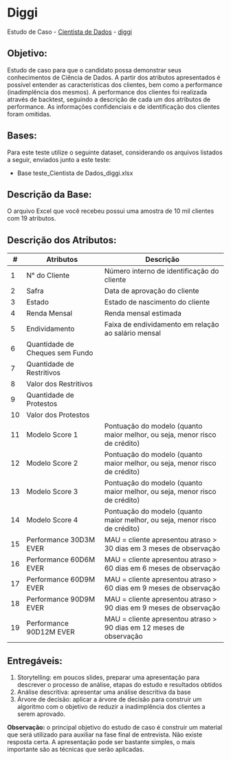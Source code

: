 # Diggi
Estudo de Caso - [Cientista de Dados]() - [diggi]()

## Objetivo:
Estudo de caso para que o candidato possa demonstrar seus conhecimentos de Ciência de Dados. A partir dos atributos apresentados é possível entender as características dos clientes, bem como a performance (inadimplência dos mesmos).  A performance dos clientes foi realizada através de backtest, seguindo a descrição de cada um dos atributos de performance. As informações confidenciais e de identificação dos clientes foram omitidas.

## Bases:
Para este teste utilize o seguinte dataset, considerando os arquivos listados a seguir, enviados junto a este teste:
* Base teste_Cientista de Dados_diggi.xlsx

## Descrição da Base:
O arquivo Excel que você recebeu possui uma amostra de 10 mil clientes com 19 atributos.  

## Descrição dos Atributos:
| # | Atributos | Descrição |
| ------ | ------ | ------ |
| 1 | N° do Cliente | Número interno de identificação do cliente |
| 2 | Safra | Data de aprovação do cliente |
| 3 | Estado | Estado de nascimento do cliente |
| 4 | Renda Mensal | Renda mensal estimada |
| 5 | Endividamento | Faixa de endividamento em relação ao salário mensal |
| 6 | Quantidade de Cheques sem Fundo |  |
| 7 | Quantidade de Restritivos |  |
| 8 | Valor dos Restritivos |  |
| 9 | Quantidade de Protestos |  |
| 10 | Valor dos Protestos |  |
| 11 | Modelo Score 1 | Pontuação do modelo (quanto maior melhor, ou seja, menor risco de crédito) |
| 12 | Modelo Score 2 | Pontuação do modelo (quanto maior melhor, ou seja, menor risco de crédito) |
| 13 | Modelo Score 3 | Pontuação do modelo (quanto maior melhor, ou seja, menor risco de crédito) |
| 14 | Modelo Score 4 | Pontuação do modelo (quanto maior melhor, ou seja, menor risco de crédito) |
| 15 | Performance 30D3M EVER | MAU = cliente apresentou atraso > 30 dias em 3 meses de observação |
| 16 | Performance 60D6M EVER | MAU = cliente apresentou atraso > 60 dias em 6 meses de observação |
| 17 | Performance 60D9M EVER | MAU = cliente apresentou atraso > 60 dias em 9 meses de observação |
| 18 | Performance 90D9M EVER | MAU = cliente apresentou atraso > 90 dias em 9 meses de observação |
| 19 | Performance 90D12M EVER | MAU = cliente apresentou atraso > 90 dias em 12 meses de observação |


## Entregáveis:
1. Storytelling: em poucos slides, preparar uma apresentação para descrever o processo de análise, etapas do estudo e resultados obtidos
2. Análise descritiva: apresentar uma análise descritiva da base
3. Árvore de decisão: aplicar a árvore de decisão para construir um algoritmo com o objetivo de reduzir a inadimplência dos clientes a serem aprovado. 

**Observação:** o principal objetivo do estudo de caso é construir um material que será utilizado para auxiliar na fase final de entrevista. Não existe resposta certa. A apresentação pode ser bastante simples, o mais importante são as técnicas que serão aplicadas. 
